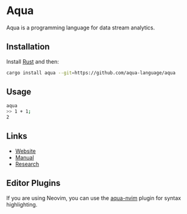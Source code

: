 # Aqua

Aqua is a programming language for data stream analytics.

## Installation

Install [Rust](https://www.rust-lang.org/) and then:

```bash
cargo install aqua --git=https://github.com/aqua-language/aqua
```

## Usage

```bash
aqua
>> 1 + 1;
2
```

## Links

- [Website](https://aqua-language.github.io)
- [Manual](https://aqua-language.github.io/Manual.pdf)
- [Research](https://aqua-language.github.io/research)

## Editor Plugins

If you are using Neovim, you can use the [aqua-nvim](https://github.com/aqua-language/aqua-nvim) plugin for syntax highlighting.
